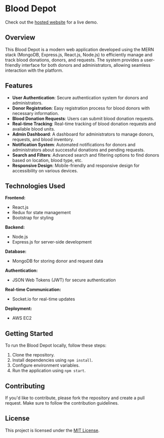 # Blood Depot

Check out the [hosted website](http://ec2-13-201-3-88.ap-south-1.compute.amazonaws.com:3000/admin) for a live demo.

## Overview

This Blood Depot is a modern web application developed using the MERN stack (MongoDB, Express.js, React.js, Node.js) to efficiently manage and track blood donations, donors, and requests. The system provides a user-friendly interface for both donors and administrators, allowing seamless interaction with the platform.

## Features

- **User Authentication**: Secure authentication system for donors and administrators.
- **Donor Registration**: Easy registration process for blood donors with necessary information.
- **Blood Donation Requests**: Users can submit blood donation requests.
- **Real-time Tracking**: Real-time tracking of blood donation requests and available blood units.
- **Admin Dashboard**: A dashboard for administrators to manage donors, requests, and blood inventory.
- **Notification System**: Automated notifications for donors and administrators about successful donations and pending requests.
- **Search and Filters**: Advanced search and filtering options to find donors based on location, blood type, etc.
- **Responsive Design**: Mobile-friendly and responsive design for accessibility on various devices.

## Technologies Used

**Frontend:**
- React.js
- Redux for state management
- Bootstrap for styling

**Backend:**
- Node.js
- Express.js for server-side development

**Database:**
- MongoDB for storing donor and request data

**Authentication:**
- JSON Web Tokens (JWT) for secure authentication

**Real-time Communication:**
- Socket.io for real-time updates

**Deployment:**
- AWS EC2 


## Getting Started

To run the Blood Depot locally, follow these steps:

1. Clone the repository.
2. Install dependencies using `npm install`.
3. Configure environment variables.
4. Run the application using `npm start`.

## Contributing

If you'd like to contribute, please fork the repository and create a pull request. Make sure to follow the contribution guidelines.

## License

This project is licensed under the [MIT License](LICENSE).

